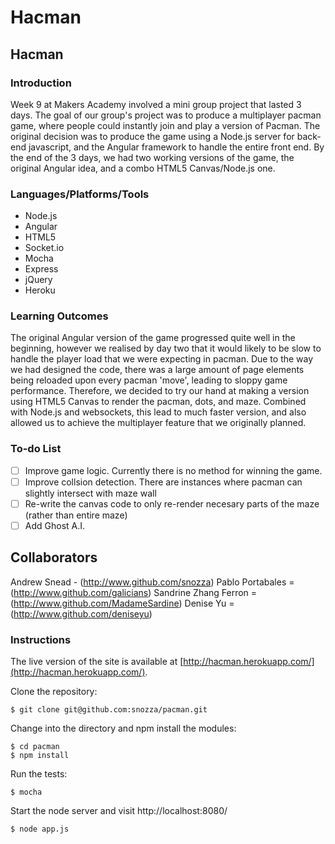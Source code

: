 Hacman
========================

## Hacman

### Introduction

Week 9 at Makers Academy involved a mini group project that lasted 3 days. The goal of our group's project was to produce a multiplayer pacman game, where people could instantly join and play a version of Pacman. The original decision was to produce the game using a Node.js server for back-end javascript, and the Angular framework to handle the entire front end. By the end of the 3 days, we had two working versions of the game, the original Angular idea, and a combo HTML5 Canvas/Node.js one.

### Languages/Platforms/Tools

* Node.js
* Angular
* HTML5
* Socket.io
* Mocha
* Express
* jQuery
* Heroku

### Learning Outcomes

The original Angular version of the game progressed quite well in the beginning, however we realised by day two that it would likely to be slow to handle the player load that we were expecting in pacman. Due to the way we had designed the code, there was a large amount of page elements being reloaded upon every pacman 'move', leading to sloppy game performance. Therefore, we decided to try our hand at making a version using HTML5 Canvas to render the pacman, dots, and maze. Combined with Node.js and websockets, this lead to much faster version, and also allowed us to achieve the multiplayer feature that we originally planned.


### To-do List
- [ ] Improve game logic. Currently there is no method for winning the game.
- [ ] Improve collsion detection. There are instances where pacman can slightly intersect with maze wall
- [ ] Re-write the canvas code to only re-render necesary parts of the maze (rather than entire maze)
- [ ] Add Ghost A.I.

## Collaborators
Andrew Snead - (http://www.github.com/snozza)
Pablo Portabales = (http://www.github.com/galicians)
Sandrine Zhang Ferron  = (http://www.github.com/MadameSardine)
Denise Yu = (http://www.github.com/deniseyu)

### Instructions

The live version of the site is available at [http://hacman.herokuapp.com/](http://hacman.herokuapp.com/).

Clone the repository:

```
$ git clone git@github.com:snozza/pacman.git
```

Change into the directory and npm install the modules:

```
$ cd pacman
$ npm install
```

Run the tests: 

```
$ mocha
```

Start the node server and visit http://localhost:8080/

```
$ node app.js